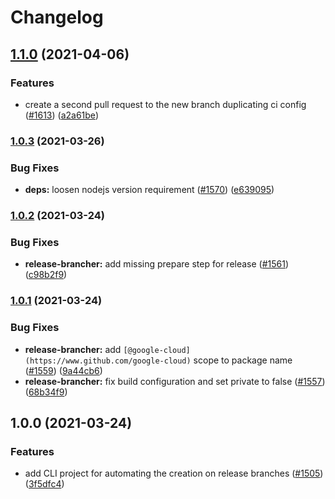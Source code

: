# Changelog

## [1.1.0](https://www.github.com/googleapis/repo-automation-bots/compare/release-brancher-v1.0.3...release-brancher-v1.1.0) (2021-04-06)


### Features

* create a second pull request to the new branch duplicating ci config ([#1613](https://www.github.com/googleapis/repo-automation-bots/issues/1613)) ([a2a61be](https://www.github.com/googleapis/repo-automation-bots/commit/a2a61be9b73bb60391dda28808ac860849abe875))

### [1.0.3](https://www.github.com/googleapis/repo-automation-bots/compare/release-brancher-v1.0.2...release-brancher-v1.0.3) (2021-03-26)


### Bug Fixes

* **deps:** loosen nodejs version requirement ([#1570](https://www.github.com/googleapis/repo-automation-bots/issues/1570)) ([e639095](https://www.github.com/googleapis/repo-automation-bots/commit/e639095052b68284b54aa93657287447dd12a44a))

### [1.0.2](https://www.github.com/googleapis/repo-automation-bots/compare/release-brancher-v1.0.1...release-brancher-v1.0.2) (2021-03-24)


### Bug Fixes

* **release-brancher:** add missing prepare step for release ([#1561](https://www.github.com/googleapis/repo-automation-bots/issues/1561)) ([c98b2f9](https://www.github.com/googleapis/repo-automation-bots/commit/c98b2f991a3219f1a5728d770ddce11bbf748caf))

### [1.0.1](https://www.github.com/googleapis/repo-automation-bots/compare/release-brancher-v1.0.0...release-brancher-v1.0.1) (2021-03-24)


### Bug Fixes

* **release-brancher:** add `[@google-cloud](https://www.github.com/google-cloud)` scope to package name ([#1559](https://www.github.com/googleapis/repo-automation-bots/issues/1559)) ([9a44cb6](https://www.github.com/googleapis/repo-automation-bots/commit/9a44cb6eaa753d8ac722143d1e86c1983c5b26c3))
* **release-brancher:** fix build configuration and set private to false ([#1557](https://www.github.com/googleapis/repo-automation-bots/issues/1557)) ([68b34f9](https://www.github.com/googleapis/repo-automation-bots/commit/68b34f9a7de1debf2647d7f856db94e9b072c03f))

## 1.0.0 (2021-03-24)


### Features

* add CLI project for automating the creation on release branches ([#1505](https://www.github.com/googleapis/repo-automation-bots/issues/1505)) ([3f5dfc4](https://www.github.com/googleapis/repo-automation-bots/commit/3f5dfc49d2f7f5cb90c90838d84d630f63c3e4f5))
